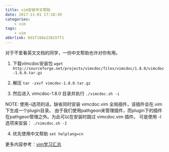 ```yaml
---
title: vim安装中文帮助
date: 2017-11-01 17:18:39
categories:
    - vim
tags:
    - vim
abbrlink: 0d1f184e23815ff1
---
```


对于不爱看英文文档的同学，一份中文帮助也许对你有用。

1. 下载vimcdoc安装包
    `wget http://sourceforge.net/projects/vimcdoc/files/vimcdoc/1.8.0/vimcdoc-1.8.0.tar.gz`

2. 解压
    `tar -zxvf vimcdoc-1.8.0.tar.gz`

3. 然后进入 vimcdoc-1.8.0 目录并执行
    `./vimcdoc.sh -i`

NOTE: 使用-i选项的话，缺省同时安装 vimcdoc.vim 全局插件，该插件会在.vim下生成一个plugin目录。
由于我们使用pathgeon来管理插件，而plugin下的插件在pathgeon管理之外。为此可以在安装时跳过 vimcdoc.vim 插件。 
可是使用 -I选项来安装： `./vimcdoc.sh -I`

4. 优先使用中文帮助
    `set helplang=cn`


更多内容参考：[vim学习汇总](http://blog.wangjinle.com/posts/9a88772f17a949d5.html)
